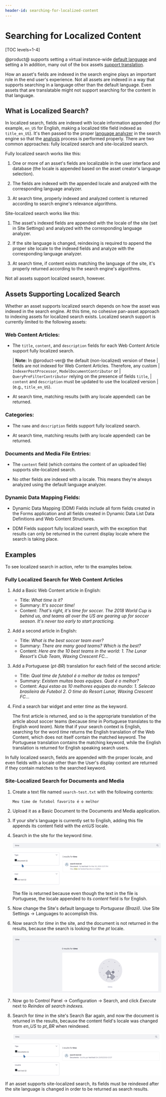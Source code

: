 ```yaml
---
header-id: searching-for-localized-content
---
```


# Searching for Localized Content

[TOC levels=1-4]

@product@ supports setting a virtual instance-wide [default
language](/docs/7-2/user/-/knowledge_base/u/localization-and-integrations)
and setting a In addition, many out of the box assets [support
translation](/docs/7-2/user/-/knowledge_base/u/other-content-options#localizing-content).

How an asset's fields are indexed in the search engine plays an important role
in the end user's experience. Not all assets are indexed in a way that supports
searching in a language other than the default language. Even assets that are
translatable might not support searching for the content in that language.

## What is Localized Search?

In localized search, fields are indexed with locale information appended (for
example, `en_US` for English, making a localized title field indexed as
`title_en_US`). It's then passed to the proper 
[language analyzer](https://www.elastic.co/guide/en/elasticsearch/reference/6.5/analysis-lang-analyzer.html) 
in the search engine so that the 
[analysis](https://www.elastic.co/guide/en/elasticsearch/reference/6.5/analysis.html) 
process is performed properly. There are two common approaches: fully localized
search and site-localized search.

Fully localized search works like this:

1.  One or more of an asset's fields are localizable in the user interface and
    database (the locale is appended based on the asset creator's language
    selection).

2.  The fields are indexed with the appended locale and analyzed with the
    corresponding language analyzer.

3.  At search time, properly indexed and analyzed content is returned according
    to search engine's relevance algorithms.

Site-localized search works like this:

1.  The asset's indexed fields are appended with the locale of the site (set in
    Site Settings) and analyzed with the corresponding language analyzer.

2.  If the site language is changed, reindexing is required to append the proper
    site locale to the indexed fields and analyze with the corresponding
    language analyzer.

2.  At search time, if content exists matching the language of the site, it's
    properly returned according to the search engine's algorithms.

Not all assets support localized search, however.

## Assets Supporting Localized Search

Whether an asset supports localized search depends on how the asset was indexed
in the search engine. At this time, no cohesive pan-asset approach to indexing
assets for localized search exists. Localized search support is currently
limited to the following assets:

### Web Content Articles:

- The `title`, `content`, and `description` fields for each Web Content Article support
    fully localized search.

    | **Note:** In @product-ver@ the default (non-localized) version of these
    | fields are not indexed for Web Content Articles. Therefore, any custom
    | `IndexerPostProcessor`, `ModelDocumentContributor` or
    | `QueryPreFilterContributor` relying on the presence of fields `title`,
    | `content` and `description` must be updated to use the localized version
    | (e.g., `title_en_US`).

- At search time, matching results (with any locale appended) can be
    returned.

### Categories:

- The `name` and `description` fields support fully localized search.

- At search time, matching results (with any locale appended) can be
    returned.

### Documents and Media File Entries:

- The `content` field (which contains the content of an uploaded file) supports
    site-localized search.

- No other fields are indexed with a locale. This means they're always analyzed
    using the default language analyzer.

### Dynamic Data Mapping Fields:

- Dynamic Data Mapping (DDM) Fields include all form fields created in the Forms
    application and all fields created in Dynamic Data List Data Definitions and
    Web Content Structures. 

- DDM Fields support fully localized search, with the exception that results can
    only be returned in the current display locale where the search is taking
    place.

## Examples

To see localized search in action, refer to the examples below.

### Fully Localized Search for Web Content Articles

1.  Add a Basic Web Content article in English:

    - Title: _What time is it?_
    - Summary: _It's soccer time!_
    - Content: _That's right, it's time for soccer. The 2018 World Cup is behind
        us, and teams all over the US are gearing up for soccer season. It's
        never too early to start practicing._

2.  Add a second article in English:

    - Title: _What is the best soccer team ever?_
    - Summary: _There are many good teams? Which is the best?_
    - Content: _Here are the 10 best teams in the world: 1. The Lunar Resort's
        Club Team, Waxing Crescent FC..._

3.  Add a Portuguese (_pt-BR_) translation for each field of the second article:

    - Title: _Qual time de futebol é o melhor de todos os tempos?_
    - Summary: _Existem muitas boas equipes. Qual é o melhor?_
    - Content: _Aqui estao as 10 melhores equipes do mundo: 1. Selecao
        brasileira de Futebol 2. O time do Resort Lunar, Waxing Crescent FC..._

4.  Find a search bar widget and enter _time_ as the keyword.

    The first article is returned, and so is the appropriate translation of the
    article about soccer teams (because _time_ in Portuguese translates to the
    English word _team_). Note that if your search context is English, searching
    for the word _time_ returns the English translation of the Web Content,
    which does not itself contain the matched keyword. The Portuguese
    translation contains the matching keyword, while the English translation is
    returned for English speaking search users.

In fully localized search, fields are appended with the proper locale, and even
fields with a locale other than the User's display context are returned if they
contain matches to the searched keyword.

### Site-Localized Search for Documents and Media

1.  Create a text file named `search-test.txt` with the following contents: 

        Meu time de futebol favorito é o melhor

2. Upload it as a Basic Document to the Documents and Media application.

3.  If your site's language is currently set to English, adding this file 
    appends its content field with the _en\US_ locale. 

4.  Search in the site for the keyword _time_.

    ![Figure 1: Even though the content of this DM File is written in Portuguese, it was appended with the _en_ locale, so it's searchable in an English language site.](../../images/search-site-localized1.png)

    The file is returned because even though the text in the file is
    Portuguese, the locale appended to its _content_ field is for English.

5.  Now change the Site's default language to _Portuguese (Brazil)_.
    Use Site Settings &rarr; Languages to accomplish this.

6. Now search for _time_ in the site, and the document is not returned in the
   results, because the search is looking for the _pt_ locale.

   ![Figure 2: The uploaded DM File doesn't appear when the site language is changed, because only fields with the site's locale are searched.](../../images/search-site-localized2.png)

7.  Now go to Control Panel &rarr; Configuration &rarr; Search, and click
    *Execute* next to _Reindex all search indexes._

8. Search for _time_ in the site's Search Bar again, and now the document is
   returned in the results, because the content field's locale was changed
   from _en\_US_ to _pt\_BR_ when reindexed.

   ![Figure 3: Once the field is reindexed with the site's locale, it can be returned as a search result in the site.](../../images/search-site-localized3.png)

If an asset supports site-localized search, its fields must be reindexed after
the site language is changed in order to be returned as search results.

